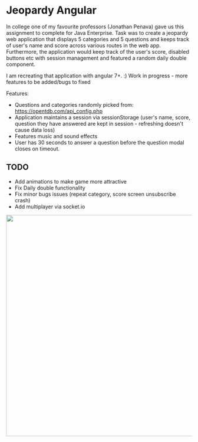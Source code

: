 # Jeopardy Angular

In college one of my favourite professors (Jonathan Penava) gave us this assignment to complete for Java Enterprise.  Task was to create a jeopardy web application that displays 5 categories and 5 questions and keeps track of user's name and score across various routes in the web app.  Furthermore, the application would keep track of the user's score, disabled buttons etc with session management and featured a random daily double component.  

I am recreating that application with angular 7+.  :)  Work in progress - more features to be added/bugs to fixed

Features: 
* Questions and categories randomly picked from: https://opentdb.com/api_config.php
* Application maintains a session via sessionStorage (user's name, score, question they have answered are kept in session - refreshing doesn't cause data loss)
* Features music and sound effects
* User has 30 seconds to answer a question before the question modal closes on timeout.



## TODO
* Add animations to make game more attractive
* Fix Daily double functionality
* Fix minor bugs issues (repeat category, score screen unsubscribe crash)
* Add multiplayer via socket.io

<img src="jeopardyGif3.gif?raw=true" width="600px">
